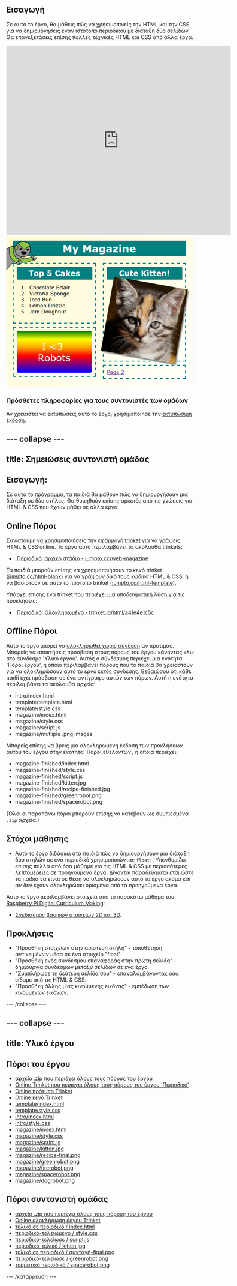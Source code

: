## Εισαγωγή

Σε αυτό το έργο, θα μάθεις πώς να χρησιμοποιείς την HTML και την CSS για να δημιουργήσεις έναν ιστότοπο περιοδικού με διάταξη δύο σελίδων. Θα επανεξετάσεις επίσης πολλές τεχνικές HTML και CSS από άλλα έργα.

<div class="trinket">
  <iframe src="https://trinket.io/embed/html/a41e4e1c5c?outputOnly=true&start=result" width="600" height="505" frameborder="0" marginwidth="0" marginheight="0" allowfullscreen>
  </iframe>
  <img src="images/magazine-final.png">
</div>

### Πρόσθετες πληροφορίες για τους συντονιστές των ομάδων

Αν χρειαστεί να εκτυπώσεις αυτό το έργο, χρησιμοποίησε την [εκτυπώσιμη έκδοση](https://projects.raspberrypi.org/en/projects/magazine/print).

## \--- collapse \---

## title: Σημειώσεις συντονιστή ομάδας

## Εισαγωγή:

Σε αυτό το πρόγραμμα, τα παιδιά θα μάθουν πώς να δημιουργήσουν μια διάταξη σε δύο στήλες. Θα θυμηθούν επίσης αρκετές από τις γνώσεις για HTML & CSS που έχουν μάθει σε άλλα έργα.

## Online Πόροι

Συνιστούμε να χρησιμοποιήσεις την εφαρμογή [trinket](https://trinket.io/) για να γράψεις HTML & CSS online. Το έργο αυτό περιλαμβάνει τα ακόλουθα trinkets:

* ['Περιοδικό' αρχικό στάδιο - jumpto.cc/web-magazine](http://jumpto.cc/web-magazine)

Τα παιδιά μπορούν επίσης να χρησιμοποιήσουν το κενό trinket [(jumpto.cc/html-blank)](http://jumpto.cc/html-blank) για να γράψουν δικό τους κώδικα HTML & CSS, ή να βασιστούν σε αυτό το πρότυπο trinket [(jumpto.cc/html-template)](http://jumpto.cc/html-template).

Υπάρχει επίσης ένα trinket που περιέχει μια υποδειγματική λύση για τις προκλήσεις:

* ['Περιοδικό' Ολοκληρωμένο - trinket.io/html/a41e4e1c5c](https://trinket.io/html/a41e4e1c5c)

## Offline Πόροι

Αυτό το έργο μπορεί να [ολοκληρωθεί χωρίς σύνδεση](https://www.codeclubprojects.org/en-GB/resources/webdev-working-offline/) αν προτιμάς. Μπορείς να αποκτήσεις πρόσβαση στους πόρους του έργου κάνοντας κλικ στο σύνδεσμο 'Υλικό έργου'. Αυτός ο σύνδεσμος περιέχει μια ενότητα 'Πόροι έργου', η οποία περιλαμβάνει πόρους που τα παιδιά θα χρειαστούν για να ολοκληρώσουν αυτό το έργο εκτός σύνδεσης. Βεβαιώσου ότι κάθε παιδί έχει πρόσβαση σε ένα αντίγραφο αυτών των πόρων. Αυτή η ενότητα περιλαμβάνει τα ακόλουθα αρχεία:

* intro/index.html
* template/template.html
* template/style.css
* magazine/index.html
* magazine/style.css
* magazine/script.js
* magazine/mutliple .png images

Μπορείς επίσης να βρεις μια ολοκληρωμένη έκδοση των προκλήσεων αυτού του έργου στην ενότητα 'Πόροι εθελοντών', η οποία περιέχει:

* magazine-finished/index.html
* magazine-finished/style.css
* magazine-finished/script.js
* magazine-finished/kitten.jpg
* magazine-finished/recipe-finished.jpg
* magazine-finished/greenrobot.png
* magazine-finished/spacerobot.png

(Όλοι οι παραπάνω πόροι μπορούν επίσης να κατέβουν ως συμπιεσμένα `.zip` αρχεία.)

## Στόχοι μάθησης

* Αυτό το έργο διδάσκει στα παιδιά πώς να δημιουργήσουν μια διάταξη δύο στηλών σε ένα περιοδικό χρησιμοποιώντας `float:`. Υπενθυμίζει επίσης πολλά από όσα μάθαμε για τις HTML & CSS με περισσότερες λεπτομέρειες σε προηγούμενα έργα. Δίνονται παραδείγματα έτσι ώστε τα παιδιά να είναι σε θέση να ολοκληρώσουν αυτό το έργο ακόμα και αν δεν έχουν ολοκληρώσει ορισμένα από τα προηγούμενα έργα. 

Αυτό το έργο περιλαμβάνει στοιχεία από το παρακάτω μάθημα του [Raspberry Pi Digital Curriculum Making](http://rpf.io/curriculum):

* [Σχεδιασμός βασικών στοιχείων 2D και 3D](https://www.raspberrypi.org/curriculum/design/creator).

## Προκλήσεις

* "Προσθήκη στοιχείων στην αριστερή στήλη" - τοποθέτηση αντικειμένων μέσα σε ένα στοιχείο "float".
* "Προσθήκη ενός συνδέσμου επαναφοράς στην πρώτη σελίδα" - δημιουργία συνδέσμων μεταξύ σελίδων σε ένα έργο.
* "Συμπλήρωσε τη δεύτερη σελίδα σου" - επαναλαμβάνοντας όσα είδαμε από τις HTML & CSS.
* "Προσθήκη άλλης μίας κινούμενης εικόνας" - εμπέδωση των κινούμενων εικόνων.

\--- /collapse \---

## \--- collapse \---

## title: Υλικό έργου

## Πόροι του έργου

* [αρχείο .zip που περιέχει όλους τους πόρους του έργου](resources/magazine-project-resources.zip)
* [Online Trinket που περιέχει όλους τους πόρους του έργου 'Περιοδικό'](http://jumpto.cc/web-magazine)
* [Online πρότυπο Trinket](http://jumpto.cc/trinket-template)
* [Online κενό Trinket](http://jumpto.cc/trinket-blank)
* [template/index.html](resources/template-index.html)
* [template/style.css](resources/template-style.css)
* [intro/index.html](resources/intro-index.html)
* [intro/style.css](resources/intro-style.css)
* [magazine/index.html](resources/magazine-index.html)
* [magazine/style.css](resources/magazine-style.css)
* [magazine/script.js](resources/magazine-script.js)
* [magazine/kitten.jpg](resources/magazine-kitten.jpg)
* [magazine/recipe-final.png](resources/magazine-recipe-final.png)
* [magazine/greenrobot.png](resources/magazine-greenrobot.png)
* [magazine/firerobot.png](resources/magazine-firerobot.png)
* [magazine/spacerobot.png](resources/magazine-spacerobot.png)
* [magazine/dogrobot.png](resources/magazine-dogrobot.png)

## Πόροι συντονιστή ομάδας

* [αρχείο .zip που περιέχει όλους τους πόρους του έργου](resources/magazine-volunteer-resources.zip)
* [Online ολοκλήρωση έργου Trinket](https://trinket.io/html/a41e4e1c5c)
* [τελικό σε περιοδικό / index.html](resources/magazine-finished-index.html)
* [περιοδικό-τελειωμένο / style.css](resources/magazine-finished-style.css)
* [περιοδικό-τελείωσε / script.js](resources/magazine-finished-script.js)
* [περιοδικό-τελικό / kitten.jpg](resources/magazine-finished-kitten.jpg)
* [τελικό σε περιοδικό / συνταγή-final.png](resources/magazine-finished-recipe-final.png)
* [περιοδικό-τελείωσε / greenrobot.png](resources/magazine-finished-greenrobot.png)
* [τερματικό περιοδικό / spacerobot.png](resources/magazine-finished-spacerobot.png)

\--- /κατάρρευση \---